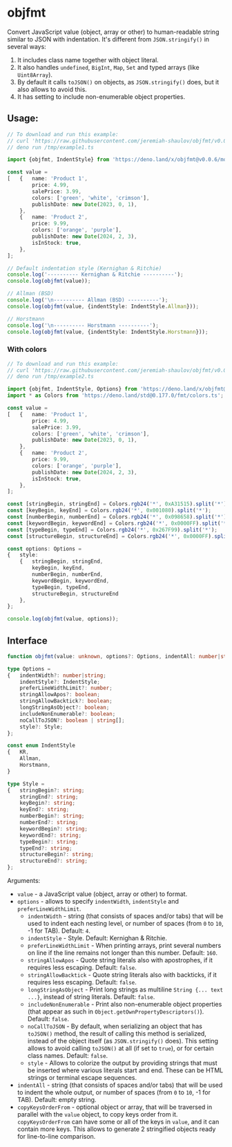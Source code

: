 # objfmt
Convert JavaScript value (object, array or other) to human-readable string similar to JSON with indentation.
It's different from `JSON.stringify()` in several ways:

1. It includes class name together with object literal.
2. It also handles `undefined`, `BigInt`, `Map`, `Set` and typed arrays (like `Uint8Array`).
3. By default it calls `toJSON()` on objects, as `JSON.stringify()` does, but it also allows to avoid this.
4. It has setting to include non-enumerable object properties.

## Usage:

```ts
// To download and run this example:
// curl 'https://raw.githubusercontent.com/jeremiah-shaulov/objfmt/v0.0.6/README.md' | perl -ne '$y=$1 if /^```(ts\\b)?/;  print $_ if $y&&$m;  $m=$y&&($m||m~^// deno .*?/example1.ts~)' > /tmp/example1.ts
// deno run /tmp/example1.ts

import {objfmt, IndentStyle} from 'https://deno.land/x/objfmt@v0.0.6/mod.ts';

const value =
[	{	name: 'Product 1',
		price: 4.99,
		salePrice: 3.99,
		colors: ['green', 'white', 'crimson'],
		publishDate: new Date(2023, 0, 1),
	},
	{	name: 'Product 2',
		price: 9.99,
		colors: ['orange', 'purple'],
		publishDate: new Date(2024, 2, 3),
        isInStock: true,
	},
];

// Default indentation style (Kernighan & Ritchie)
console.log('---------- Kernighan & Ritchie ----------');
console.log(objfmt(value));

// Allman (BSD)
console.log('\n---------- Allman (BSD) ----------');
console.log(objfmt(value, {indentStyle: IndentStyle.Allman}));

// Horstmann
console.log('\n---------- Horstmann ----------');
console.log(objfmt(value, {indentStyle: IndentStyle.Horstmann}));
```

### With colors

```ts
// To download and run this example:
// curl 'https://raw.githubusercontent.com/jeremiah-shaulov/objfmt/v0.0.6/README.md' | perl -ne '$y=$1 if /^```(ts\\b)?/;  print $_ if $y&&$m;  $m=$y&&($m||m~^// deno .*?/example2.ts~)' > /tmp/example2.ts
// deno run /tmp/example2.ts

import {objfmt, IndentStyle, Options} from 'https://deno.land/x/objfmt@v0.0.6/mod.ts';
import * as Colors from 'https://deno.land/std@0.177.0/fmt/colors.ts';

const value =
[	{	name: 'Product 1',
		price: 4.99,
		salePrice: 3.99,
		colors: ['green', 'white', 'crimson'],
		publishDate: new Date(2023, 0, 1),
	},
	{	name: 'Product 2',
		price: 9.99,
		colors: ['orange', 'purple'],
		publishDate: new Date(2024, 2, 3),
		isInStock: true,
	},
];

const [stringBegin, stringEnd] = Colors.rgb24('*', 0xA31515).split('*');
const [keyBegin, keyEnd] = Colors.rgb24('*', 0x001080).split('*');
const [numberBegin, numberEnd] = Colors.rgb24('*', 0x098658).split('*');
const [keywordBegin, keywordEnd] = Colors.rgb24('*', 0x0000FF).split('*');
const [typeBegin, typeEnd] = Colors.rgb24('*', 0x267F99).split('*');
const [structureBegin, structureEnd] = Colors.rgb24('*', 0x0000FF).split('*');

const options: Options =
{	style:
	{	stringBegin, stringEnd,
		keyBegin, keyEnd,
		numberBegin, numberEnd,
		keywordBegin, keywordEnd,
		typeBegin, typeEnd,
		structureBegin, structureEnd
	},
};

console.log(objfmt(value, options));
```

## Interface

```ts
function objfmt(value: unknown, options?: Options, indentAll: number|string='', copyKeysOrderFrom?: unknown): string;

type Options =
{	indentWidth?: number|string;
	indentStyle?: IndentStyle;
	preferLineWidthLimit?: number;
	stringAllowApos?: boolean;
	stringAllowBacktick?: boolean;
	longStringAsObject?: boolean;
	includeNonEnumerable?: boolean;
	noCallToJSON?: boolean | string[];
	style?: Style;
};

const enum IndentStyle
{	KR,
	Allman,
	Horstmann,
}

type Style =
{	stringBegin?: string;
	stringEnd?: string;
	keyBegin?: string;
	keyEnd?: string;
	numberBegin?: string;
	numberEnd?: string;
	keywordBegin?: string;
	keywordEnd?: string;
	typeBegin?: string;
	typeEnd?: string;
	structureBegin?: string;
	structureEnd?: string;
};
```

Arguments:

- `value` - a JavaScript value (object, array or other) to format.
- `options` - allows to specify `indentWidth`, `indentStyle` and `preferLineWidthLimit`.
	- `indentWidth` - string (that consists of spaces and/or tabs) that will be used to indent each nesting level, or number of spaces (from `0` to `10`, -1 for TAB). Default: `4`.
	- `indentStyle` - Style. Default: Kernighan & Ritchie.
	- `preferLineWidthLimit` - When printing arrays, print several numbers on line if the line remains not longer than this number. Default: `160`.
	- `stringAllowApos` - Quote string literals also with apostrophes, if it requires less escaping. Default: `false`.
	- `stringAllowBacktick` - Quote string literals also with backticks, if it requires less escaping. Default: `false`.
	- `longStringAsObject` - Print long strings as multiline `String {... text ...}`, instead of string literals. Default: `false`.
	- `includeNonEnumerable` - Print also non-enumerable object properties (that appear as such in `Object.getOwnPropertyDescriptors()`). Default: `false`.
	- `noCallToJSON` - By default, when serializing an object that has `toJSON()` method, the result of calling this method is serialized, instead of the object itself (as `JSON.stringify()` does). This setting allows to avoid calling `toJSON()` at all (if set to `true`), or for certain class names. Default: `false`.
	- `style` - Allows to colorize the output by providing strings that must be inserted where various literals start and end. These can be HTML strings or terminal escape sequences.
- `indentAll` - string (that consists of spaces and/or tabs) that will be used to indent the whole output, or number of spaces (from `0` to `10`, -1 for TAB). Default: empty string.
- `copyKeysOrderFrom` - optional object or array, that will be traversed in parallel with the `value` object, to copy keys order from it. `copyKeysOrderFrom` can have some or all of the keys in `value`, and it can contain more keys. This allows to generate 2 stringified objects ready for line-to-line comparison.
